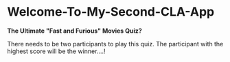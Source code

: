 # Welcome-To-My-Second-CLA-App

**The Ultimate "Fast and Furious" Movies Quiz?**

There needs to be two participants to play this quiz. The participant with the highest score will be the winner....!
